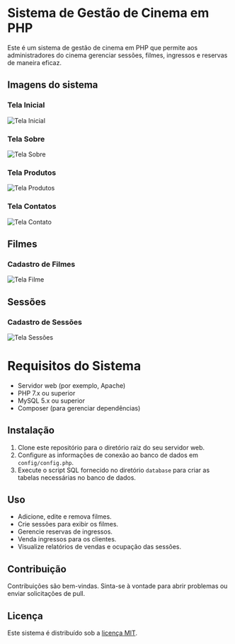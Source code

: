 # Sistema de Gestão de Cinema em PHP

Este é um sistema de gestão de cinema em PHP que permite aos administradores do cinema gerenciar sessões, filmes, ingressos e reservas de maneira eficaz.

## Imagens do sistema
### Tela Inicial
![Tela Inicial](https://raw.githubusercontent.com/DevSntosx71/Sistema-de-gestao-cinema/main/img/Index.png)

### Tela Sobre
![Tela Sobre](https://raw.githubusercontent.com/DevSntosx71/Sistema-de-gestao-cinema/main/img/sobre.png)

### Tela Produtos
![Tela Produtos](https://raw.githubusercontent.com/DevSntosx71/Sistema-de-gestao-cinema/main/img/produtos.png)

### Tela Contatos
![Tela Contato](https://raw.githubusercontent.com/DevSntosx71/Sistema-de-gestao-cinema/main/img/contato.png)

## Filmes
### Cadastro de Filmes
![Tela Filme](https://raw.githubusercontent.com/DevSntosx71/Sistema-de-gestao-cinema/main/img/cadastroFilme.png)

## Sessões
### Cadastro de Sessões
![Tela Sessões](https://raw.githubusercontent.com/DevSntosx71/Sistema-de-gestao-cinema/main/img/CadastroSessoes.png)

# Requisitos do Sistema
- Servidor web (por exemplo, Apache)
- PHP 7.x ou superior
- MySQL 5.x ou superior
- Composer (para gerenciar dependências)

## Instalação
1. Clone este repositório para o diretório raiz do seu servidor web.
2. Configure as informações de conexão ao banco de dados em `config/config.php`.
3. Execute o script SQL fornecido no diretório `database` para criar as tabelas necessárias no banco de dados.

## Uso
- Adicione, edite e remova filmes.
- Crie sessões para exibir os filmes.
- Gerencie reservas de ingressos.
- Venda ingressos para os clientes.
- Visualize relatórios de vendas e ocupação das sessões.

## Contribuição
Contribuições são bem-vindas. Sinta-se à vontade para abrir problemas ou enviar solicitações de pull.

## Licença
Este sistema é distribuído sob a [licença MIT](LICENSE).